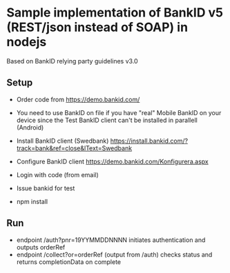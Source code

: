 # Sample implementation of BankID v5 (REST/json instead of SOAP) in nodejs
Based on BankID relying party guidelines v3.0
## Setup
* Order code from https://demo.bankid.com/
* You need to use BankID on file if you have "real" Mobile BankID on your device since the Test BankID client can't be installed in parallell (Android)
* Install BankID client (Swedbank) https://install.bankid.com/?track=bank&ref=close&lText=Swedbank
* Configure BankID client https://demo.bankid.com/Konfigurera.aspx
* Login with code (from email)
* Issue bankid for test  

* npm install
## Run
* endpoint /auth?pnr=19YYMMDDNNNN initiates authentication and outputs orderRef
* endpoint /collect?or=orderRef (output from /auth) checks status and returns completionData on complete
